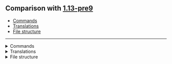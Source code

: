 ## Comparison with [1.13-pre9](https://github.com/PixiGeko/Minecraft-generated-data/tree/1.13-pre9)

- [Commands](#commands)
- [Translations](#translations)
- [File structure](#file-structure)

<hr/>
<details><summary>Commands</summary>
<details>
<summary>
team
</summary>

```diff
- team modify <team: team> friendlyfire <allowed: bool>
+ team modify <team: team> friendlyFire <allowed: bool>
```

</details>
</details>
<details><summary>Translations</summary>
<details>
<summary>
Keys
</summary>

```diff
+ optimizeWorld.confirm.description: This will attempt to optimize your world by making sure all data is stored in the most recent game format. This can take a very long time, depending on your world. Once done, your world may play faster but will no longer be compatible with older versions of the game. Are you sure you wish to proceed?
+ optimizeWorld.confirm.title: Optimize world
+ optimizeWorld.stage.upgrading: Upgrading all chunks...
+ optimizeWorld.title: Optimizing World '%s'
+ selectWorld.edit.optimize: Optimize World
```

</details>
<details>
<summary>
Changes
</summary>

```
options.fullscreen.resolution: Fullscreen rResolution
```

</details>
</details>
<details><summary>File structure</summary>
<details>
<summary>
data
</summary>

```diff
+ minecraft/tags/blocks/trapdoors.json
+ minecraft/tags/blocks/wooden_trapdoors.json
+ minecraft/tags/items/trapdoors.json
+ minecraft/tags/items/wooden_trapdoors.json
```

</details>
</details>